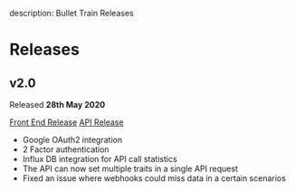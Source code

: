 description: Bullet Train Releases

# Releases

## v2.0

Released **28th May 2020**

[Front End Release](https://github.com/BulletTrainHQ/bullet-train-frontend/releases/tag/2.0)
[API Release](https://github.com/BulletTrainHQ/bullet-train-api/releases/tag/v2.0.0)

- Google OAuth2 integration
- 2 Factor authentication
- Influx DB integration for API call statistics
- The API can now set multiple traits in a single API request
- Fixed an issue where webhooks could miss data in a certain scenarios
